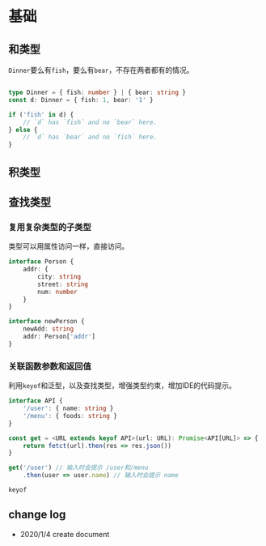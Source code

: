# 基础

## 和类型

`Dinner`要么有`fish`，要么有`bear`，不存在两者都有的情况。

``` TypeScript

type Dinner = { fish: number } | { bear: string }
const d: Dinner = { fish: 1, bear: '1' }

if ('fish' in d) {
    // `d` has `fish` and no `bear` here.
} else {
    // `d` has `bear` and no `fish` here.
}


```

## 积类型

## 查找类型

### 复用复杂类型的子类型

类型可以用属性访问一样，直接访问。

``` TypeScript
interface Person {
    addr: {
        city: string
        street: string
        num: number
    }
}

interface newPerson {
    newAdd: string
    addr: Person['addr']
}

```

### 关联函数参数和返回值

利用`keyof`和泛型，以及查找类型，增强类型约束，增加IDE的代码提示。

``` TypeScript
interface API {
    '/user': { name: string }
    '/menu': { foods: string }
}

const get = <URL extends keyof API>(url: URL): Promise<API[URL]> => {
    return fetct(url).then(res => res.json())
}

get('/user') // 输入时会提示 /user和/menu
    .then(user => user.name) // 输入时会提示 name

```

`keyof`



## change log

- 2020/1/4 create document
